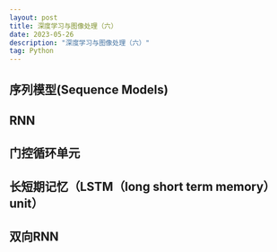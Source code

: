 ```yaml
---
layout: post
title: 深度学习与图像处理（六）
date: 2023-05-26
description: "深度学习与图像处理（六）"
tag: Python
---
```

## 序列模型(Sequence Models)

## RNN

## 门控循环单元

## 长短期记忆（LSTM（long short term memory）unit）

## 双向RNN

